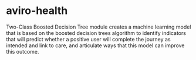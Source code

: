 # aviro-health
Two-Class Boosted Decision Tree module creates a machine learning model that is based on the boosted decision trees algorithm to identify indicators that will predict whether a positive user will complete the journey as intended and link to care, and articulate ways that this model can improve this outcome.
